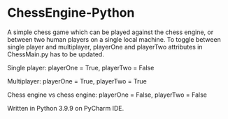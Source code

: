# ChessEngine-Python
A simple chess game which can be played against the chess engine, or between two human players on a single local machine.
To toggle between single player and multiplayer, playerOne and playerTwo attributes in ChessMain.py has to be updated.

Single player: playerOne = True, playerTwo = False

Multiplayer: playerOne = True, playerTwo = True

Chess engine vs chess engine: playerOne = False, playerTwo = False

Written in Python 3.9.9 on PyCharm IDE.
